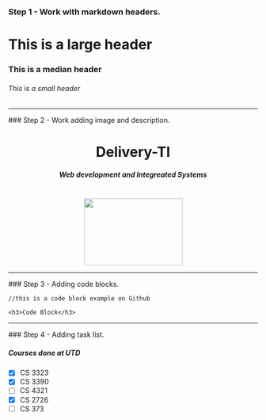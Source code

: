 ### Step 1 - Work with markdown headers.

# This is a large header

### This is a median header

###### This is a small header

<hr />
### Step 2 - Work adding image and description.
<div align="center">
  
  # Delivery-TI <br />
  
  ##### Web development and Integreated Systems
  
  <br />
  
  <img src=https://deliveryti.com/images/logo.png width="199" height="135">
</div>

<hr />
### Step 3 - Adding code blocks.

```
//this is a code block example on Github

<h3>Code Block</h3>
```

<hr />
### Step 4 - Adding task list.

##### Courses done at UTD

- [X] CS 3323
- [X] CS 3390
- [ ] CS 4321
- [X] CS 2726
- [ ] CS 373
